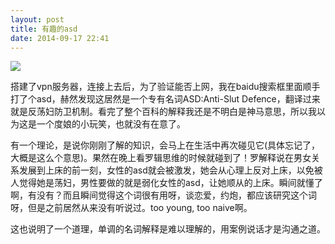 ```yaml
--- 
layout: post
title: 有趣的asd
date: 2014-09-17 22:41
--- 
```


![](http://www.ashliu.com:8080/uploads/18787asd.jpg)

搭建了vpn服务器，连接上去后，为了验证能否上网，我在baidu搜索框里面顺手打了个asd，赫然发现这居然是一个专有名词ASD:Anti-Slut Defence，翻译过来就是反荡妇防卫机制。看完了整个百科的解释我还是不明白是神马意思，所以我以为这是一个度娘的小玩笑，也就没有在意了。

有一个理论，是说你刚刚了解的知识，会马上在生活中再次碰见它(具体忘记了，大概是这么个意思)。果然在晚上看罗辑思维的时候就碰到了！罗解释说在男女关系发展到上床的前一刻，女性的asd就会被激发，她会从心理上反对上床，以免被人觉得她是荡妇，男性要做的就是弱化女性的asd，让她顺从的上床。瞬间就懂了啊，有没有？而且瞬间觉得这个词很有用呀，谈恋爱，约炮，都应该研究这个词呀，但是之前居然从来没有听说过。too young, too naive啊。

这也说明了一个道理，单调的名词解释是难以理解的，用案例说话才是沟通之道。